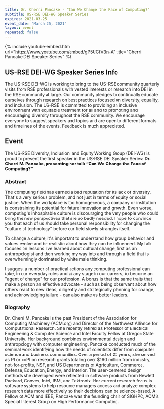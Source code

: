 ```yaml
---
title: Dr. Cherri Pancake - "Can We Change the Face of Computing?"
subtitle: US-RSE DEI-WG Speaker Series
expires: 2021-03-25
event_date: "March 25, 2021"
layout: event
repeated: false
---
```


{% include youtube-embed.html url="https://www.youtube.com/embed/gP5UCfV3n-A"  title="Cherri Pancake DEI Speaker Series" %}

## US-RSE DEI-WG Speaker Series Info

The US-RSE DEI-WG is working to bring to the US-RSE community quarterly visits from RSE professionals with vested interests or research into DEI in the RSE community at large. Our community pledges to continually educate ourselves through research on best practices focused on diversity, equality, and inclusion. The US-RSE is committed to providing an inclusive environment with equitable treatment for all and to promoting and encouraging diversity throughout the RSE community. We encourage everyone to suggest speakers and topics and are open to different formats and timelines of the events. Feedback is much appreciated.

<!-- more -->

## Event

The US-RSE Diversity, Inclusion, and Equity Working Group (DEI-WG) is proud to
present the first speaker in the US-RSE DEI Speaker Series: **Dr. Cherri M.
Pancake, presenting her talk “Can We Change the Face of Computing?”**

### Abstract
The computing field has earned a bad reputation for its lack of diversity. That's a very serious problem, and not just in terms of equity or social justice. When the workplace is too homogeneous, a company or institution is constraining its potential for future innovation and growth. Even worse, computing's inhospitable culture is discouraging the very people who could bring the new perspectives that are so badly needed. I hope to convince you that each of us should take personal responsibility for changing the "culture of technology" before our field slowly strangles itself.

To change a culture, it's important to understand how group behavior and values evolve and be realistic about how they can be influenced. My talk focuses on lessons I've learned about cultural change, first as an anthropologist and then working my way into and through a field that is overwhelmingly dominated by white male thinking.

I suggest a number of practical actions any computing professional can take, in our everyday roles and at any stage in our careers, to become an "agent of change" for our profession. A bonus is that the same traits that make a person an effective advocate - such as being observant about how others react to new ideas, diligently and strategically planning for change, and acknowledging failure - can also make us better leaders.

### Biography
Dr. Cherri M. Pancake is the past President of the Association for Computing Machinery (ACM.org) and Director of the Northwest Alliance for Computational Research. She recently retired as Professor of Electrical Engineering & Computer Science and Intel Faculty Fellow at Oregon State University. Her background combines environmental design and anthropology with computer engineering.
Pancake conducted much of the seminal work identifying how the needs of scientists differ from computer science and business communities. Over a period of 25 years, she served as PI or coPI on research grants totaling over $160 million from industry, not-for-profits, NSF, and US Departments of Agriculture, Commerce, Defense, Education, Energy, and Interior. The user-centered design methods she developed were reflected in software products from Hewlett Packard, Convex, Intel, IBM, and Tektronix. Her current research focus is software systems to help resource managers access and analyze complex research data more effectively so their decisions can be science-based. A Fellow of ACM and IEEE, Pancake was the founding chair of SIGHPC, ACM’s Special Interest Group on High Performance Computing.
